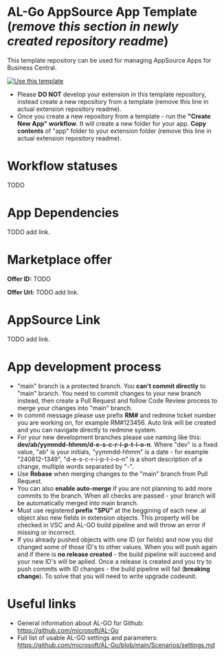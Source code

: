 # AL-Go AppSource App Template (_remove this section in newly created repository readme_)

This template repository can be used for managing AppSource Apps for Business Central.

[![Use this template](https://github.com/microsoft/AL-Go/assets/10775043/ca1ecc85-2fd3-4ab5-a866-bd2e7e80259d)](https://github.com/new?template_name=AL-Go-AppSource&template_owner=StrongPointLT-ERP)

- Please **DO NOT** develop your extension in this template repository, instead create a new repository from a template (remove this line in actual extension repository readme). 
- Once you create a new repository from a template - run the **"Create New App" workflow**. It will create a new folder for your app. **Copy contents** of "app" folder to your extension folder (remove this line in actual extension repository readme).

# Workflow statuses
TODO

# App Dependencies
TODO add link.

# Marketplace offer

**Offer ID:** TODO

**Offer Url:** TODO add link.

# AppSource Link
TODO add link.

# App development process

- "main" branch is a protected branch. You **can't commit directly** to "main" branch. You need to commit changes to your new branch instead, then create a Pull Request and follow Code Review process to merge your changes into "main" branch.
- In commit message please use prefix **RM#** and redmine ticket number you are working on, for example RM#123456. Auto link will be created and you can navigate directly to redmine system.
- For your new development branches please use naming like this: **dev/ab/yymmdd-hhmm/d-e-s-c-r-i-p-t-i-o-n**. Where "dev" is a fixed value, "ab" is your initials, "yymmdd-hhmm" is a date - for example "240812-1349", "d-e-s-c-r-i-p-t-i-o-n" is a short description of a change, multiple words separated by "-".
- Use **Rebase** when merging changes to the "main" branch from Pull Request.
- You can also **enable auto-merge** if you are not planning to add more commits to the branch. When all checks are passed - your branch will be automatically merged into main branch.
- Must use registered **prefix "SPU"** at the beggining of each new .al object also new fields in extension objects. This property will be checked in VSC and AL-GO build pipeline and will throw an error if missing or incorrect.
- If you already pushed objects with one ID (or fields) and now you did changed some of those ID's to other values. When you will push again and if there is **no release created** - the build pipeline will succeed and your new ID's will be aplied. Once a release is created and you try to push commits with ID changes - the build pipeline will fail (**breaking change**). To solve that you will need to write upgrade codeunit.

# Useful links

- General information about AL-GO for Github: https://github.com/microsoft/AL-Go
- Full list of usable AL-GO settings and parameters: https://github.com/microsoft/AL-Go/blob/main/Scenarios/settings.md
